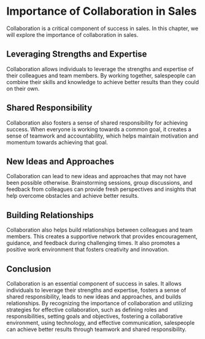 Importance of Collaboration in Sales
==========================================================================

Collaboration is a critical component of success in sales. In this chapter, we will explore the importance of collaboration in sales.

Leveraging Strengths and Expertise
----------------------------------

Collaboration allows individuals to leverage the strengths and expertise of their colleagues and team members. By working together, salespeople can combine their skills and knowledge to achieve better results than they could on their own.

Shared Responsibility
---------------------

Collaboration also fosters a sense of shared responsibility for achieving success. When everyone is working towards a common goal, it creates a sense of teamwork and accountability, which helps maintain motivation and momentum towards achieving that goal.

New Ideas and Approaches
------------------------

Collaboration can lead to new ideas and approaches that may not have been possible otherwise. Brainstorming sessions, group discussions, and feedback from colleagues can provide fresh perspectives and insights that help overcome obstacles and achieve better results.

Building Relationships
----------------------

Collaboration also helps build relationships between colleagues and team members. This creates a supportive network that provides encouragement, guidance, and feedback during challenging times. It also promotes a positive work environment that fosters creativity and innovation.

Conclusion
----------

Collaboration is an essential component of success in sales. It allows individuals to leverage their strengths and expertise, fosters a sense of shared responsibility, leads to new ideas and approaches, and builds relationships. By recognizing the importance of collaboration and utilizing strategies for effective collaboration, such as defining roles and responsibilities, setting goals and objectives, fostering a collaborative environment, using technology, and effective communication, salespeople can achieve better results through teamwork and shared responsibility.
